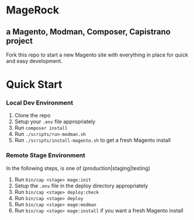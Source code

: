# MageRock
## a Magento, Modman, Composer, Capistrano project
Fork this repo to start a new Magento site with everything in place for quick and easy development.

# Quick Start
### Local Dev Environment
1. Clone the repo
2. Setup your `.env` file appropriately
3. Run `composer install`
4. Run `./scripts/run-modman.sh`
4. Run `./scripts/install-magento.sh` to get a fresh Magento install

### Remote Stage Environment
In the following steps, <stage> is one of (production|staging|testing)

1. Run `bin/cap <stage> mage:init`
2. Setup the `.env` file in the deploy directory appropriately
3. Run `bin/cap <stage> deploy:check`
4. Run `bin/cap <stage> deploy`
5. Run `bin/cap <stage> mage:modman`
6. Run `bin/cap <stage> mage:install` if you want a fresh Magento install
